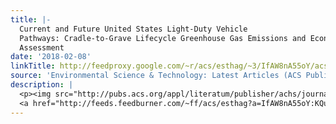```yaml
---
title: |-
  Current and Future United States Light-Duty Vehicle
  Pathways: Cradle-to-Grave Lifecycle Greenhouse Gas Emissions and Economic
  Assessment
date: '2018-02-08'
linkTitle: http://feedproxy.google.com/~r/acs/esthag/~3/IfAW8nA55oY/acs.est.7b06006
source: 'Environmental Science & Technology: Latest Articles (ACS Publications)'
description: |
  <p><img src="http://pubs.acs.org/appl/literatum/publisher/achs/journals/content/esthag/0/esthag.ahead-of-print/acs.est.7b06006/20180208/images/medium/es-2017-06006s_0006.gif" alt="TOC Graphic"/></p><div><cite>Environmental Science & Technology</cite></div><div>DOI: 10.1021/acs.est.7b06006</div><div class="feedflare">
  <a href="http://feeds.feedburner.com/~ff/acs/esthag?a=IfAW8nA55oY:KQulS3ZDhKs:yIl2AUoC8zA"><img src="http://feeds.feedburner.com/~ff/acs/esthag?d=yIl2AUoC8zA" border="0"></img></a>
---
```

